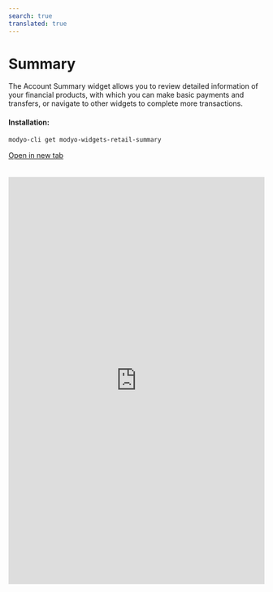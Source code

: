 ```yaml
---
search: true
translated: true
---
```


# Summary

The Account Summary widget allows you to review detailed information of your financial products, with which you can make basic payments and transfers, or navigate to other widgets to complete more transactions.

#### Installation:

```bash
modyo-cli get modyo-widgets-retail-summary
```

[Open in new tab](https://widgets.modyo.com/retail/summary)

<iframe id="widgetFrame" src="https://widgets.modyo.com/retail/summary" width="100%"  frameBorder="0" style="min-height:800px;overflow:auto;margin-top:20px;"/>

### Purpose

The Account Summary presents a customer's financial state within the different products they have with the financial institution (Accounts and Credit Cards).

Each summary presents financial information for a specific product both numerically and graphically.

#### Checking Account

The Checking Account section allows you to see an overview of the available balance amounts and gives you access to transactions such as transfers and movements.

| Feature           | Description                                                                             |
| :---------------- | :-------------------------------------------------------------------------------------- |
| Available Balance | Shows the total available balance in the checking account.                              |
| Withdrawals       | Allows you to see the total withdrawals within the account.                             |
| Deposits          | Shows the total credits or deposits made to an account.                                 |
| Line of Credit    | Displays the line of credit status of the account.                                      |
| Available Balance | Displays the total available balance in the line of credit associated with the account. |
| Transfer          | Switches to the Transfer widget associated with the account.                            |
| Transactions      | Switches to the Transfers History widget, to see each movement in detail.                |

#### Savings Account

Savings Accounts have the same features as Checking Accounts. However, Savings Accounts are not associated with Lines of Credit, and display a list of recent activity instead.

| Feature           | Description                                                                                              |
| :---------------- | :------------------------------------------------------------------------------------------------------- |
| Available Balance | Show the total available balance in the Savings Account.                                                 |
| Withdrawals       | Allows you to see the total withdrawals within the account.                                              |
| Deposits          | Shows the total credits or deposits made to an account.                                                  |
| Recent activity   | Displays a list of the latest transactions made within the account, together with the amounts and dates. |
| Transfer          | Switches to the Transfer widget associated with the account.                                             |
| Transactions      | Switches to the Transfers History widget, to see each movement in detail.                                 |

#### Credit Cards

Each of the credit cards has its own section within the summary, which shows the details of each card, the total amount of credit used, the amount available, and the latest movements.
The widget also allows you to separate national from international lines of credit, showing you graphically the usage of each one.

| Feature          | Description                                                                                                                                     |
| :--------------- | :---------------------------------------------------------------------------------------------------------------------------------------------- |
| Available Credit | Shows the current credit balance used and the amount of credit available, plus a graph indicating the amount used versus the total credit limit. |
| Pay              | Switches to the Card Payment widget, where you can pay invoiced amounts.                                                                        |
| Transactions     | Switches to the Transactions widget of the card, where you can review the details of each transaction.                                          |

<script>

  export default {
    mounted() {

      function setIframeHeightCO(id, ht) {
          var ifrm = document.getElementById(id);
          if(ifrm) {
            ifrm.style.height = ht + 4 + "px";
          }
      }
      // iframed document sends its height using postMessage
      function handleDocHeightMsg(e) {
          // check origin
          if ( e.origin === 'https://widgets.modyo.com' ) {
              // parse data
              var data = JSON.parse( e.data );

              console.log('data:', data)
              // check data object
              if ( data['docHeight'] ) {
                  setIframeHeightCO( 'widgetFrame', data['docHeight'] );
              } else {
                  setIframeHeightCO( 'widgetFrame', 700 );
              }
          }
      }

      // assign message handler
      if ( window.addEventListener ) {
          window.addEventListener('message', handleDocHeightMsg, false);
      }
    }
  }

</script>
